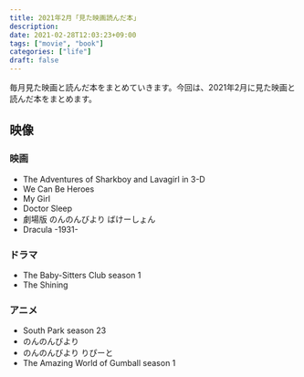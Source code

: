 ```yaml
---
title: 2021年2月「見た映画読んだ本」
description:
date: 2021-02-28T12:03:23+09:00
tags: ["movie", "book"]
categories: ["life"]
draft: false
---
```


毎月見た映画と読んだ本をまとめていきます。今回は、2021年2月に見た映画と読んだ本をまとめます。

## 映像

### 映画

* The Adventures of Sharkboy and Lavagirl in 3-D
* We Can Be Heroes
* My Girl
* Doctor Sleep
* 劇場版 のんのんびより ばけーしょん
* Dracula -1931-

### ドラマ

* The Baby-Sitters Club season 1
* The Shining

### アニメ

* South Park season 23
* のんのんびより
* のんのんびより りぴーと
* The Amazing World of Gumball season 1

